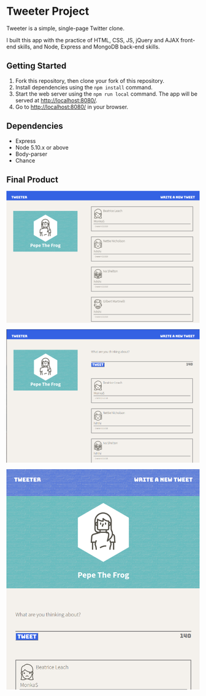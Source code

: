 # Tweeter Project

Tweeter is a simple, single-page Twitter clone.

I built this app with the practice of HTML, CSS, JS, jQuery and AJAX front-end skills, and Node, Express and MongoDB back-end skills.

## Getting Started

1. Fork this repository, then clone your fork of this repository.
2. Install dependencies using the `npm install` command.
3. Start the web server using the `npm run local` command. The app will be served at <http://localhost:8080/>.
4. Go to <http://localhost:8080/> in your browser.

## Dependencies

- Express
- Node 5.10.x or above
- Body-parser
- Chance

## Final Product

!["Tweeter Main Page"](https://github.com/ASynapz/tweeter/blob/master/docs/main-page.png?raw=true)

!["Writing a new Tweet"](https://github.com/ASynapz/tweeter/blob/master/docs/write-new-tweet.png?raw=true)

!["Small browser friendly"](https://github.com/ASynapz/tweeter/blob/master/docs/mobile-friendly.png?raw=true)
